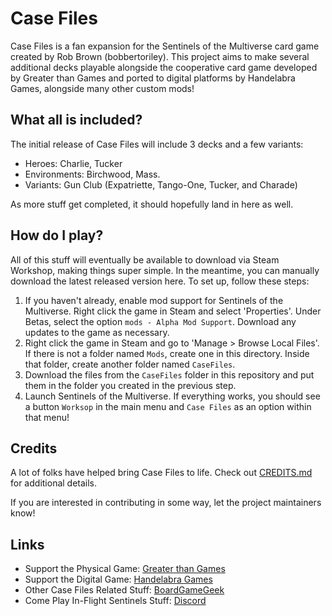 # Case Files

Case Files is a fan expansion for the Sentinels of the Multiverse card game created by Rob Brown (bobbertoriley). This
project aims to make several additional decks playable alongside the cooperative card game developed by Greater than
Games and ported to digital platforms by Handelabra Games, alongside many other custom mods!


## What all is included?

The initial release of Case Files will include 3 decks and a few variants:

* Heroes: Charlie, Tucker
* Environments: Birchwood, Mass.
* Variants: Gun Club (Expatriette, Tango-One, Tucker, and Charade)

As more stuff get completed, it should hopefully land in here as well.


## How do I play?

All of this stuff will eventually be available to download via Steam Workshop, making things super simple. In the
meantime, you can manually download the latest released version here. To set up, follow these steps:

1. If you haven't already, enable mod support for Sentinels of the Multiverse. Right click the game in Steam and select
   'Properties'. Under Betas, select the option `mods - Alpha Mod Support`. Download any updates to the game as necessary.
1. Right click the game in Steam and go to 'Manage > Browse Local Files'. If there is not a folder named `Mods`, create
   one in this directory. Inside that folder, create another folder named `CaseFiles`.
1. Download the files from the `CaseFiles` folder in this repository and put them in the folder you created in the previous step.
1. Launch Sentinels of the Multiverse. If everything works, you should see a button `Worksop` in the main menu and
   `Case Files` as an option within that menu!


## Credits

A lot of folks have helped bring Case Files to life. Check out [CREDITS.md][CRED] for additional details.

If you are interested in contributing in some way, let the project maintainers know!


## Links
- Support the Physical Game: [Greater than Games][GTG]
- Support the Digital Game: [Handelabra Games][HAN]
- Other Case Files Related Stuff: [BoardGameGeek][BGG]
- Come Play In-Flight Sentinels Stuff: [Discord][DIS]


[BGG]: https://boardgamegeek.com/thread/2551941
[CRED]: ./CREDITS.md
[DIS]: https://discord.gg/qBWcZJB3YW
[GD]: https://drive.google.com/drive/folders/1WC_4vjRBnWAtSinnk6zi-OMf8Zgzf0DX
[GTG]: https://www.greaterthangames.com/
[HAN]: https://www.handelabra.com/
